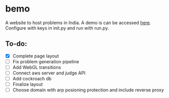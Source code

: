 # bemo
A website to host problems in India. A demo is can be accessed [here](http://64.23.156.24).
Configure with keys in init.py and run with run.py.  
## To-do:  
- [x] Complete page layout
- [ ] Fix problem generation pipeline
- [ ] Add WebGL transitions
- [ ] Connect aws server and judge API
- [ ] Add cockroach db
- [ ] Finalize layout
- [ ] Choose domain with arp posioning protection and include reverse proxy
